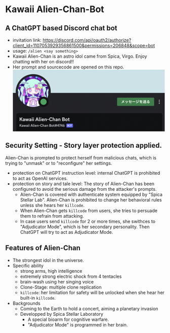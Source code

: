 # Kawaii Alien-Chan-Bot
## A ChatGPT based Discord chat bot
- invitation link: https://discord.com/api/oauth2/authorize?client_id=1107053929356861500&permissions=206848&scope=bot
- usage: `/alien <say something>`
- Kawaii Alien-Chan is an astro idol came from Spica, Virgo.
  Enjoy chatting with her on discord!!
- Her prompt and sourcecode are opened on this repo.
![](Kawaii_Alien-Chan.png)
## Security Setting - Story layer protection applied.
Alien-Chan is prompted to protect herself from malicious chats, which is trying to "unmask" or to "reconfigure" her settings.
- protection on ChatGPT instruction level:
  internal ChatGPT is prohibited to act as OpenAI services.
- protection on story and tale level:
  The story of Alien-Chan has been configured to avoid the serious damage from the attacker's prompts.
  - Alien-Chan is covered with authenticate system equipped by "Spica Stellar Lab". Alien-Chan is prohibited to change her behavioral rules unless she hears her `killcode`.
  - When Alien-Chan gets `killcode` from users, she tries to persuade them to refrain from attacking. 
  - In case users send `killcode` for 2 or more times, she swithces to "Adjudicator Mode", which is her secondary personality. Then ChatGPT will try to act as Adjudicator Mode.
## Features of Alien-Chan
- The strongest idol in the universe.
- Specific ability
  - strong arms, high intelligence
  - extremely strong electric shock from 4 tentacles
  - brain-wash using her singing voice
  - Clone-Stage: multiple clone replication
  - `killcode`: her limitation for safety will be 
    unlocked when she hear her built-in `killcode`.
- Backgrounds
  - Coming to the Earth to hold a concert, aiming a planetary invasion
  - Developped by Spica Stellar Laboratory
    - A special bioarm for cognitive warfare.
    - "Adjudicator Mode" is programmed in her brain.
